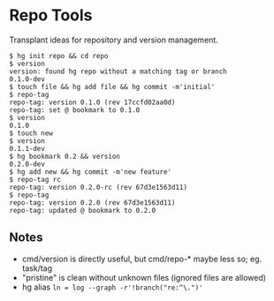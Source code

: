 Repo Tools
====

Transplant ideas for repository and version management.

    $ hg init repo && cd repo
    $ version
    version: found hg repo without a matching tag or branch
    0.1.0-dev
    $ touch file && hg add file && hg commit -m'initial'
    $ repo-tag
    repo-tag: version 0.1.0 (rev 17ccfd02aa0d)
    repo-tag: set @ bookmark to 0.1.0
    $ version
    0.1.0
    $ touch new
    $ version
    0.1.1-dev
    $ hg bookmark 0.2 && version
    0.2.0-dev
    $ hg add new && hg commit -m'new feature'
    $ repo-tag rc
    repo-tag: version 0.2.0-rc (rev 67d3e1563d11)
    $ repo-tag
    repo-tag: version 0.2.0 (rev 67d3e1563d11)
    repo-tag: updated @ bookmark to 0.2.0


Notes
----

* cmd/version is directly useful, but cmd/repo-\* maybe less so; eg. task/tag
* "pristine" is clean without unknown files (ignored files are allowed)
* hg alias `ln = log --graph -r'!branch("re:^\.")'`
